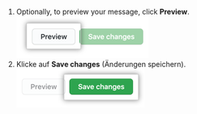 1. Optionally, to preview your message, click **Preview**. ![Preview message button](/assets/images/enterprise/site-admin-settings/message-preview-button.png)
1. Klicke auf **Save changes** (Änderungen speichern). ![Schaltfläche „Edit message“ (Meldung bearbeiten)](/assets/images/enterprise/site-admin-settings/message-save-changes-button.png)